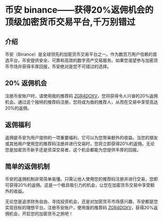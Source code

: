 # 币安 binance——获得20%返佣机会的顶级加密货币交易平台,千万别错过

## 介绍

币安（Binance）是全球领先的加密货币交易平台之一。作为数百万用户信赖的首选平台，币安提供安全、可靠和高效的数字资产交易服务。如果您渴望参与加密货币市场并获得丰厚回报，币安绝对是您不可错过的选择。

## 20% 返佣机会

注册币安账户时，请使用我的推荐码 [ZGR4DOXV](https://accounts.binance.com/register?ref=ZGR4DOXV)，您将获得令人兴奋的20%返佣机会。通过这个独特的推荐码注册，您将成为我的推荐人，从而在交易中享受高达20%的返佣。

## 返佣福利

返佣是币安为用户提供的一项重要福利，它可以为您带来额外的收益。当您的朋友或其他用户使用您的推荐码注册并进行交易时，您将立即获得20%的返佣。无论您是加密货币新手还是资深交易者，这个机会都能为您提供丰厚的回报。

## 简单的返佣机制

币安的返佣机制非常简单易懂。只需让他人使用您的推荐码注册并进行交易，您即可获得20%的返佣。这是一个极具吸引力的机会，让您在加密货币交易中享受额外的收益。

无论您是追求财务自由、寻找投资机会，还是对加密货币市场感兴趣，币安都是您实现目标的理想平台。注册币安账户，使用我的推荐码 [ZGR4DOXV](https://accounts.binance.com/register?ref=ZGR4DOXV)，获得20%返佣机会，开启您的加密货币之旅吧！
